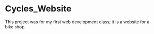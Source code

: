 # Cycles_Website
This project was for my first web development class; it is a website for a bike shop. 
